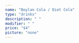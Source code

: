 ```yaml
---
name: "Boylan Cola / Diet Cola"
type: "drinks"
description: " "
modifier: " "
price: "$4"
picture: "none"
---
```

